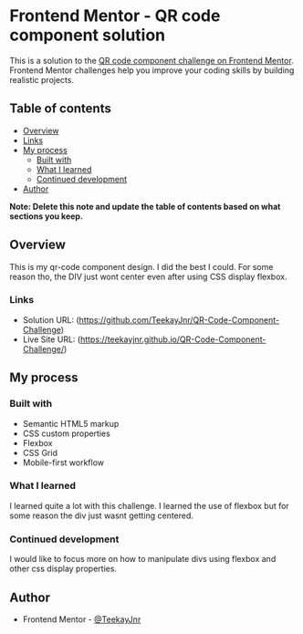 # Frontend Mentor - QR code component solution

This is a solution to the [QR code component challenge on Frontend Mentor](https://www.frontendmentor.io/challenges/qr-code-component-iux_sIO_H). Frontend Mentor challenges help you improve your coding skills by building realistic projects.

## Table of contents

- [Overview](#overview)
- [Links](#links)
- [My process](#my-process)
  - [Built with](#built-with)
  - [What I learned](#what-i-learned)
  - [Continued development](#continued-development)
- [Author](#author)

**Note: Delete this note and update the table of contents based on what sections you keep.**

## Overview

This is my qr-code component design. I did the best I could. For some reason tho, the DIV just wont center even after using CSS display flexbox.

### Links

- Solution URL: (https://github.com/TeekayJnr/QR-Code-Component-Challenge)
- Live Site URL: (https://teekayjnr.github.io/QR-Code-Component-Challenge/)

## My process

### Built with

- Semantic HTML5 markup
- CSS custom properties
- Flexbox
- CSS Grid
- Mobile-first workflow

### What I learned

I learned quite a lot with this challenge. I learned the use of flexbox but for some reason the div just wasnt getting centered.

### Continued development

I would like to focus more on how to manipulate divs using flexbox and other css display properties.

## Author

- Frontend Mentor - [@TeekayJnr](https://www.frontendmentor.io/profile/TeekayJnr)
